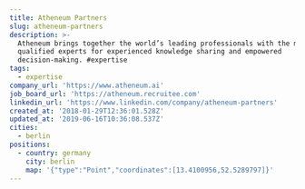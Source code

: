 ```yaml
---
title: Atheneum Partners
slug: atheneum-partners
description: >-
  Atheneum brings together the world’s leading professionals with the most
  qualified experts for experienced knowledge sharing and empowered
  decision-making. #expertise
tags:
  - expertise
company_url: 'https://www.atheneum.ai'
job_board_url: 'https://atheneum.recruitee.com'
linkedin_url: 'https://www.linkedin.com/company/atheneum-partners'
created_at: '2018-01-29T12:36:01.528Z'
updated_at: '2019-06-16T10:36:08.537Z'
cities:
  - berlin
positions:
  - country: germany
    city: berlin
    map: '{"type":"Point","coordinates":[13.4100956,52.5289797]}'
---
```


